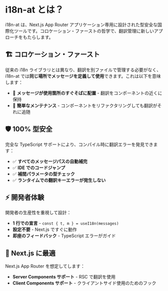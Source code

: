 # i18n-at とは？

i18n-at は、Next.js App Router アプリケーション専用に設計された型安全な国際化ツールです。コロケーション・ファーストの哲学で、翻訳管理に新しいアプローチをもたらします。

## 🏗️ コロケーション・ファースト

従来の i18n ライブラリとは異なり、翻訳を別ファイルで管理する必要がなく、i18n-at では**同じ場所でメッセージを定義して使用**できます。これは以下を意味します：

- 📍 **メッセージが使用箇所のすぐそばに配置** - 翻訳をコンポーネントの近くに保持
- 🧹 **簡単なメンテナンス** - コンポーネントをリファクタリングしても翻訳がそれに追随

## 🛡️ 100% 型安全

完全な TypeScript サポートにより、コンパイル時に翻訳エラーを発見できます：

- ✅ **すべてのメッセージパスの自動補完**
- ✅ **IDE でのコードジャンプ**
- ✅ **補間パラメータの型チェック**
- ✅ **ランタイムでの翻訳キーエラーが発生しない**

## ⚡ 開発者体験

開発者の生産性を重視して設計：

- **1 行での宣言** - `const { t, m } = useI18n(messages)`
- **設定不要** - Next.js ですぐに動作
- **即座のフィードバック** - TypeScript エラーがガイド

## 🎯 Next.js に最適

Next.js App Router を想定してします：

- **Server Components サポート** - RSC で翻訳を使用
- **Client Components サポート** - クライアントサイド使用のためのフック
